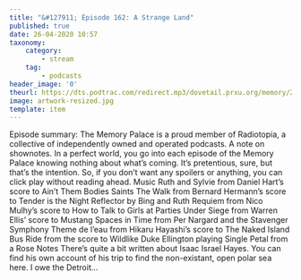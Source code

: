 ```yaml
---
title: "&#127911; Episode 162: A Strange Land"
published: true
date: 26-04-2020 10:57
taxonomy:
    category:
        - stream
    tag:
        - podcasts
header_image: '0'
theurl: https://dts.podtrac.com/redirect.mp3/dovetail.prxu.org/memory/29b3b66d-dd88-4d22-9b31-d86ae68ed1ec/thememorypalace.mp3
image: artwork-resized.jpg
template: item
--- 
```

Episode summary: The Memory Palace is a proud member of Radiotopia, a collective of independently owned and operated podcasts. A note on shownotes. In a perfect world, you go into each episode of the Memory Palace knowing nothing about what’s coming. It’s pretentious, sure, but that’s the intention. So, if you don’t want any spoilers or anything, you can click play without reading ahead. Music Ruth and Sylvie from Daniel Hart’s score to Ain’t Them Bodies Saints The Walk from Bernard Hermann’s score to Tender is the Night Reflector by Bing and Ruth Requiem from Nico Mulhy’s score to How to Talk to Girls at Parties Under Siege from Warren Ellis’ score to Mustang Spaces in Time from Per Nargard and the Stavenger Symphony Theme de l’eau from Hikaru Hayashi’s score to The Naked Island Bus Ride from the score to Wildlike Duke Ellington playing Single Petal from a Rose Notes There’s quite a bit written about Isaac Israel Hayes. You can find his own account of his trip to find the non-existant, open polar sea here. I owe the Detroit…
